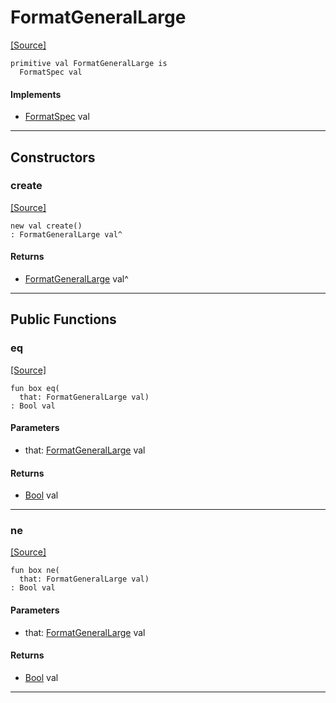 # FormatGeneralLarge
<span class="source-link">[[Source]](src/format/format_spec.md#L32)</span>
```pony
primitive val FormatGeneralLarge is
  FormatSpec val
```

#### Implements

* [FormatSpec](format-FormatSpec.md) val

---

## Constructors

### create
<span class="source-link">[[Source]](src/format/format_spec.md#L32)</span>


```pony
new val create()
: FormatGeneralLarge val^
```

#### Returns

* [FormatGeneralLarge](format-FormatGeneralLarge.md) val^

---

## Public Functions

### eq
<span class="source-link">[[Source]](src/format/format_spec.md#L34)</span>


```pony
fun box eq(
  that: FormatGeneralLarge val)
: Bool val
```
#### Parameters

*   that: [FormatGeneralLarge](format-FormatGeneralLarge.md) val

#### Returns

* [Bool](builtin-Bool.md) val

---

### ne
<span class="source-link">[[Source]](src/format/format_spec.md#L34)</span>


```pony
fun box ne(
  that: FormatGeneralLarge val)
: Bool val
```
#### Parameters

*   that: [FormatGeneralLarge](format-FormatGeneralLarge.md) val

#### Returns

* [Bool](builtin-Bool.md) val

---

